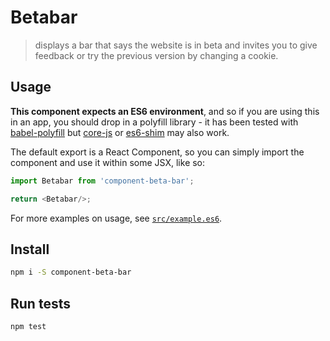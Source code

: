 
# Betabar
> displays a bar that says the website is in beta and invites you to give feedback or try the previous version by changing a cookie.

## Usage

**This component expects an ES6 environment**, and so if you are using this in an app,
you should drop in a polyfill library - it has been tested with [babel-polyfill] but
[core-js] or [es6-shim] may also work.

[babel-polyfill]: https://babeljs.io/docs/usage/polyfill/
[core-js]: https://www.npmjs.com/package/core-js
[es6-shim]: https://www.npmjs.com/package/es6-shim

The default export is a React Component, so you can simply import the component and use
it within some JSX, like so:

```js
import Betabar from 'component-beta-bar';

return <Betabar/>;
```

For more examples on usage, see [`src/example.es6`](./src/example.es6).

## Install

```bash
npm i -S component-beta-bar
```

## Run tests

```bash
npm test
```
